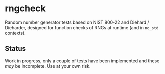 # rngcheck

Random number generator tests based on NIST 800-22 and Diehard / Dieharder, designed for function checks of RNGs at runtime (and in `no_std` contexts).

## Status

Work in progress, only a couple of tests have been implemented and these _may_ be incomplete. Use at your own risk.
